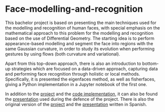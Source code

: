 # Face-modelling-and-recognition
This bachelor project is based on presenting the main techniques used for the modelling and recognition of human faces, with special emphasis on the mathematical approach to this problem for the modelling and recognition based on the use of Differential Geometry. The starting idea is to perform appearance-based modelling and segment the face into regions with the same Gaussian curvature, in order to study its evolution when performing gestures by using flows (both curvature and variational).

Apart from this top-down approach, there is also an introduction to bottom-up strategies which are focused on a data-driven approach, capturing data and performing face recognition through holistic or local methods. Specifically, it is presented the eigenfaces method, as well as fisherfaces, giving a Python implementation in a Jupyter notebook of the first one.

In addition to the [project](./Project.pdf) and the [code implementation](./Eigenfaces.ipynb), it can also be found the [presentation](./Presentation.pdf) used during the defence of the project. There is also the original version of the [project](./SpanishReport.pdf) and the [presentation](./SpanishPresentation.pdf) written in Spanish.
